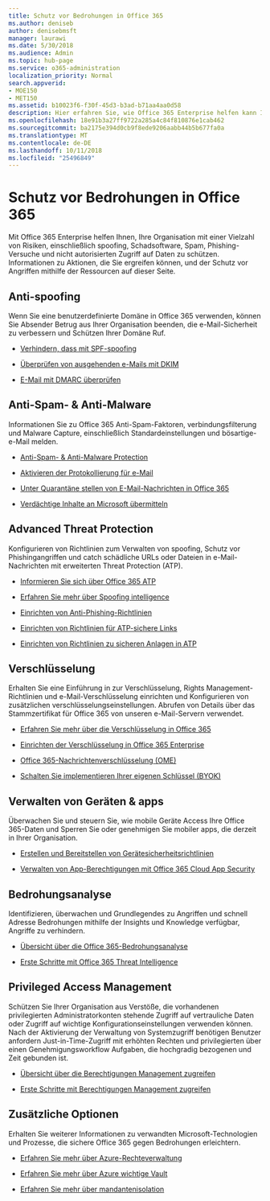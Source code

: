 ```yaml
---
title: Schutz vor Bedrohungen in Office 365
ms.author: deniseb
author: denisebmsft
manager: laurawi
ms.date: 5/30/2018
ms.audience: Admin
ms.topic: hub-page
ms.service: o365-administration
localization_priority: Normal
search.appverid:
- MOE150
- MET150
ms.assetid: b10023f6-f30f-45d3-b3ad-b71aa4aa0d58
description: Hier erfahren Sie, wie Office 365 Enterprise helfen kann Ihre Organisation mit einer Vielzahl von Risiken, einschließlich spoofing, Schadsoftware, Spam, Phishing-Versuche und nicht autorisierten Zugriff auf Daten zu schützen.
ms.openlocfilehash: 18e91b3a27ff9722a285a4c84f810876e1cab462
ms.sourcegitcommit: ba2175e394d0cb9f8ede9206aabb44b5b677fa0a
ms.translationtype: MT
ms.contentlocale: de-DE
ms.lasthandoff: 10/11/2018
ms.locfileid: "25496849"
---
```

# <a name="protect-against-threats-in-office-365"></a>Schutz vor Bedrohungen in Office 365

Mit Office 365 Enterprise helfen Ihnen, Ihre Organisation mit einer Vielzahl von Risiken, einschließlich spoofing, Schadsoftware, Spam, Phishing-Versuche und nicht autorisierten Zugriff auf Daten zu schützen. Informationen zu Aktionen, die Sie ergreifen können, und der Schutz vor Angriffen mithilfe der Ressourcen auf dieser Seite.
  
## <a name="anti-spoofing"></a>Anti-spoofing

Wenn Sie eine benutzerdefinierte Domäne in Office 365 verwenden, können Sie Absender Betrug aus Ihrer Organisation beenden, die e-Mail-Sicherheit zu verbessern und Schützen Ihrer Domäne Ruf.
  
- [Verhindern, dass mit SPF-spoofing](https://go.microsoft.com/fwlink/?linkid=851943)
    
- [Überprüfen von ausgehenden e-Mails mit DKIM](https://go.microsoft.com/fwlink/?linkid=851944)
    
- [E-Mail mit DMARC überprüfen](https://go.microsoft.com/fwlink/?linkid=832951)
    
## <a name="anti-spam-amp-anti-malware"></a>Anti-Spam- &amp; Anti-Malware

Informationen Sie zu Office 365 Anti-Spam-Faktoren, verbindungsfilterung und Malware Capture, einschließlich Standardeinstellungen und bösartige-e-Mail melden.
  
- [Anti-Spam- &amp; Anti-Malware Protection](anti-spam-and-anti-malware-protection.md)
    
- [Aktivieren der Protokollierung für e-Mail](https://technet.microsoft.com/en-us/library/dn879651.aspx)
    
- [Unter Quarantäne stellen von E-Mail-Nachrichten in Office 365](quarantine-email-messages.md)
    
- [Verdächtige Inhalte an Microsoft übermitteln](https://technet.microsoft.com/en-us/library/dn762129%28v=exchg.150%29.aspx)
    
## <a name="advanced-threat-protection"></a>Advanced Threat Protection

Konfigurieren von Richtlinien zum Verwalten von spoofing, Schutz vor Phishingangriffen und catch schädliche URLs oder Dateien in e-Mail-Nachrichten mit erweiterten Threat Protection (ATP).
  
- [Informieren Sie sich über Office 365 ATP](office-365-atp.md)
    
- [Erfahren Sie mehr über Spoofing intelligence](learn-about-spoof-intelligence.md)
    
- [Einrichten von Anti-Phishing-Richtlinien](set-up-anti-phishing-policies.md)
    
- [Einrichten von Richtlinien für ATP-sichere Links](set-up-atp-safe-links-policies.md)
    
- [Einrichten von Richtlinien zu sicheren Anlagen in ATP](set-up-atp-safe-attachments-policies.md)
    
## <a name="encryption"></a>Verschlüsselung

Erhalten Sie eine Einführung in zur Verschlüsselung, Rights Management-Richtlinien und e-Mail-Verschlüsselung einrichten und Konfigurieren von zusätzlichen verschlüsselungseinstellungen. Abrufen von Details über das Stammzertifikat für Office 365 von unseren e-Mail-Servern verwendet.
  
- [Erfahren Sie mehr über die Verschlüsselung in Office 365](encryption.md)
    
- [Einrichten der Verschlüsselung in Office 365 Enterprise](set-up-encryption.md)
    
- [Office 365-Nachrichtenverschlüsselung (OME)](ome.md)
    
- [Schalten Sie implementieren Ihrer eigenen Schlüssel (BYOK)](https://docs.microsoft.com/azure/key-vault/key-vault-hsm-protected-keys#implementing-bring-your-own-key-byok-for-azure-key-vault)
    
## <a name="managing-devices-amp-apps"></a>Verwalten von Geräten &amp; apps

Überwachen Sie und steuern Sie, wie mobile Geräte Access Ihre Office 365-Daten und Sperren Sie oder genehmigen Sie mobiler apps, die derzeit in Ihrer Organisation.
  
- [Erstellen und Bereitstellen von Gerätesicherheitsrichtlinien](https://support.office.com/article/d310f556-8bfb-497b-9bd7-fe3c36ea2fd6)
    
- [Verwalten von App-Berechtigungen mit Office 365 Cloud App Security](manage-app-permissions-in-ocas.md)
    
## <a name="threat-intelligence"></a>Bedrohungsanalyse

Identifizieren, überwachen und Grundlegendes zu Angriffen und schnell Adresse Bedrohungen mithilfe der Insights und Knowledge verfügbar, Angriffe zu verhindern.
  
- [Übersicht über die Office 365-Bedrohungsanalyse](office-365-ti.md)
    
- [Erste Schritte mit Office 365 Threat Intelligence](get-started-with-ti.md)
    
## <a name="privileged-access-management"></a>Privileged Access Management

Schützen Sie Ihrer Organisation aus Verstöße, die vorhandenen privilegierten Administratorkonten stehende Zugriff auf vertrauliche Daten oder Zugriff auf wichtige Konfigurationseinstellungen verwenden können. Nach der Aktivierung der Verwaltung von Systemzugriff benötigen Benutzer anfordern Just-in-Time-Zugriff mit erhöhten Rechten und privilegierten über einen Genehmigungsworkflow Aufgaben, die hochgradig bezogenen und Zeit gebunden ist.
  
- [Übersicht über die Berechtigungen Management zugreifen](privileged-access-management-overview.md)
    
- [Erste Schritte mit Berechtigungen Management zugreifen](privileged-access-management-configuration.md)

## <a name="additional-options"></a>Zusätzliche Optionen

Erhalten Sie weiterer Informationen zu verwandten Microsoft-Technologien und Prozesse, die sichere Office 365 gegen Bedrohungen erleichtern.
  
- [Erfahren Sie mehr über Azure-Rechteverwaltung](https://docs.microsoft.com/information-protection/understand-explore/what-is-azure-rms)
    
- [Erfahren Sie mehr über Azure wichtige Vault](https://docs.microsoft.com/azure/key-vault/)
    
- [Erfahren Sie mehr über mandantenisolation](http://download.microsoft.com/download/3/F/0/3F0420A2-657B-44B6-B21E-D7BD98A94390/Tenant%20Isolation%20in%20Office%20365.pdf)
    

